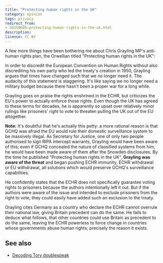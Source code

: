 ```yaml
---
title: "Protecting human rights in the UK"
category: opinion
tags: privacy
redirect_from:
- 20150605-protecting-human-rights-in-the-uk.html
description: 
license: CC BY
---
```


A few more things have been bothering me about Chris Grayling MP's anti-human
rights plan, the Orwellian titled "Protecting human rights in the UK":

In order to discredit the European Convention on Human Rights without also
discrediting his own party who led the treaty's creation in 1950, Grayling
argues that times have changed such that we no longer need it. The audacity of
this statement is staggering. It's like saying we no longer need a military
budget because there hasn't been a proper war for a long while.

Grayling goes on praise the rights enshrined in the ECHR, but criticizes the
EU's power to actually enforce those rights. Even though the UK has agreed to
these terms for decades, he is apparently so upset over relatively minor rulings
like prisoners' right to vote to threaten pulling the UK out of the EU
altogether.

__Note:__ It's doubtful that he's actually this petty: a more rational reason
is that GCHQ was afraid the EU would rule their domestic surveillance system to
be massively illegal. As Secretary for Justice, one of only two people
authorised to sign RIPA intercept warrants, Grayling would have been aware
of this; even if GCHQ concealed the nature of classified systems from him, he
would have been made aware of them after the Snowden disclosures. By the time he
published "Protecting human rights in the UK", __Grayling was aware of the
threat__ and began pushing ECHR immunity, ECHR withdrawal or EU withdrawal,
all solutions which would preserve GCHQ's surveillance capabilities.

He confidently states that the ECHR does not specifically guarantee voting
rights to prisoners because the authors intentionally left it out. But if the
authors were aware of the issue and intended to exclude prisoners from the right
to vote, they could easily have added such an exclusion to the treaty.

Grayling cites Germany as a country who declare the ECHR cannot overrule
their national law, giving Britain precedent can do the same. He fails to deduce
what follows, that other countries could use Britain as precedent to do the
same, leaving the ECHR powerless to force change in countries whose governments
abuse human rights; precisely the reason it exists.

## See also

* [Decoding Tory
doublespeak](https://orbitalflower.github.io/20150531-decoding-tory-doublespeak.html)
